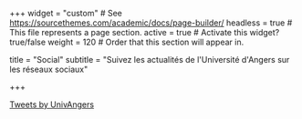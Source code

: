 +++
widget = "custom"  # See https://sourcethemes.com/academic/docs/page-builder/
headless = true  # This file represents a page section.
active = true  # Activate this widget? true/false
weight = 120  # Order that this section will appear in.

title = "Social"
subtitle = "Suivez les actualités de l'Université d'Angers sur les réseaux sociaux"

+++

<a class="twitter-timeline" data-lang="fr" data-width="800" data-height="600" data-theme="dark" href="https://twitter.com/UnivAngers?ref_src=twsrc%5Etfw">Tweets by UnivAngers</a> <script async src="https://platform.twitter.com/widgets.js" charset="utf-8"></script>